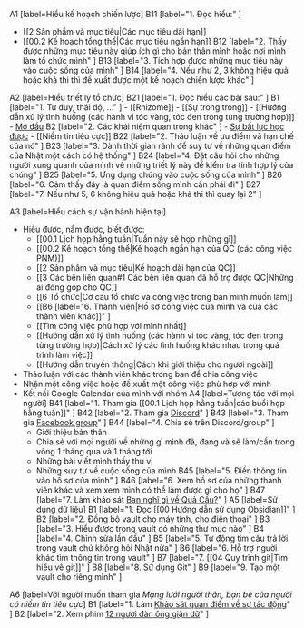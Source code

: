 A1 [label=Hiểu kế hoạch chiến lược] 
B11 [label="1. Đọc hiểu:" ]
- [[2 Sản phẩm và mục tiêu|Các mục tiêu dài hạn]]
- [[00.2 Kế hoạch tổng thể|Các mục tiêu ngắn hạn]]
B12 [label="2. Thấy được những mục tiêu này giúp ích gì cho bản thân mình hoặc nơi mình làm tổ chức mình" ]
B13 [label="3. Tích hợp được những mục tiêu này vào cuộc sống của mình" ]
B14 [label="4. Nếu như 2, 3 không hiệu quả hoặc khả thi thì đề xuất được một kế hoạch chiến lược khác" ]

A2 [label=Hiểu triết lý tổ chức] 
B21 [label="1. Đọc hiểu các bài sau:" ]
	B1 [label="1. Tư duy, thái độ, ..." ]
		- [[Rhizome]]
		- [[Sự trong trong]]
		- [[Hướng dẫn xử lý tình huống (các hành vi tóc vàng, tóc đen trong từng trường hợp)]]
		- [Mở đầu](https://xn--qucu-hr5aza.cc/mo-dau/?utm_source=Obsidian+Qu%E1%BA%A3+C%E1%BA%A7u+%C2%BB+B%E1%BA%A3n+%C4%91%E1%BB%93+trong+QC&utm_medium=M%E1%BB%9F+%C4%91%E1%BA%A7u&utm_campaign=Giai+%C4%91o%E1%BA%A1n+1)
	B2 [label="2. Các khái niệm quan trọng khác" ]
		- [Sự bất lực học được](https://xn--qucu-hr5aza.cc/su-bat-luc-hoc-duoc/?utm_source=Obsidian+Qu%E1%BA%A3+C%E1%BA%A7u+%C2%BB+B%E1%BA%A3n+%C4%91%E1%BB%93+trong+QC&utm_medium=S%E1%BB%B1+b%E1%BA%A5t+l%E1%BB%B1c+h%E1%BB%8Dc+%C4%91%C6%B0%E1%BB%A3c+l%C3%A0+g%C3%AC%3F&utm_campaign=Giai+%C4%91o%E1%BA%A1n+1)
		- [[Niềm tin tiêu cực]] 
B22 [label="2. Thảo luận về ưu điểm và hạn chế của nó" ]
B23 [label="3. Dành thời gian rảnh để suy tư về những quan điểm của Nhật một cách có hệ thống" ]
B24 [label="4. Đặt câu hỏi cho những người xung quanh của mình về những triết lý này để kiểm tra tính hợp lý của chúng" ]
B25 [label="5. Ứng dụng chúng vào cuộc sống của mình" ]
B26 [label="6. Cảm thấy đây là quan điểm sống mình cần phải đi" ]
B27 [label="7. Nếu như 5, 6 không hiệu quả hoặc khả thi thì quay lại 2" ]

A3 [label=Hiểu cách sự vận hành hiện tại] 
- Hiểu được, nắm được, biết được:
	- [[00.1 Lịch họp hằng tuần|Tuần này sẽ họp những gì]]
	- [[00.2 Kế hoạch tổng thể|Kế hoạch ngắn hạn của QC (các công việc PNM)]]
	- [[2 Sản phẩm và mục tiêu|Kế hoạch dài hạn của QC]]
	- [[3 Các bên liên quan#1 Các bên liên quan đã hỗ trợ được QC|Những ai đóng góp cho QC]]
	- [[6 Tổ chức|Cơ cấu tổ chức và công việc trong ban mình muốn làm]] 
	- [[B6 [label="6. Thành viên|Hồ sơ công việc của mình và của các thành viên khác]]" ]
	- [[Tìm công việc phù hợp với mình nhất]]
	- [[Hướng dẫn xử lý tình huống (các hành vi tóc vàng, tóc đen trong từng trường hợp)|Cách xử lý các tình huống khác nhau trong quá trình làm việc]]
	- [[Hướng dẫn truyền thông|Cách khi giới thiệu cho người ngoài]] 
- Thảo luận với các thành viên khác trong ban để chia công việc
- Nhận một công việc hoặc đề xuất một công việc phù hợp với mình
- Kết nối Google Calendar của mình với nhóm
A4 [label=Tương tác với mọi người] 
B41 [label="1. Tham gia [[00.1 Lịch họp hằng tuần|các buổi họp hằng tuần]]" ]
B42 [label="2. Tham gia [Discord](https://discord.gg/jWTk4EHFK2)" ]
B43 [label="3. Tham gia [Facebook group](https://www.facebook.com/groups/thaydoiniemtintieucuc/)" ]
B44 [label="4. Chia sẻ trên Discord/group" ]
	- Giới thiệu bản thân
	- Chia sẻ với mọi người về những gì mình đã, đang và sẽ làm/cần trong vòng 1 tháng qua và 1 tháng tới
	- Những bài viết mình thấy thú vị
	- Những suy tư về cuộc sống của mình
B45 [label="5. Điền thông tin vào hồ sơ của mình" ]
B46 [label="6. Xem hồ sơ của những thành viên khác và xem xem mình có thể làm được gì cho họ" ]
B47 [label="7. Làm khảo sát [Bạn nghĩ gì về Quả Cầu?](https://quảcầu.cc/ban-nghi-gi-ve-qua-cau/?utm_source=Obsidian+Qu%E1%BA%A3+C%E1%BA%A7u+%C2%BB+B%E1%BA%A3n+%C4%91%E1%BB%93+trong+QC&utm_medium=B%E1%BA%A1n+ngh%C4%A9+g%C3%AC+v%E1%BB%81+Qu%E1%BA%A3+C%E1%BA%A7u%3F&utm_campaign=Giai+%C4%91o%E1%BA%A1n+1)" ]
A5 [label=Sử dụng dữ liệu] 
B1 [label="1. Đọc [[00 Hướng dẫn sử dụng Obsidian]]" ]
B2 [label="2. Đồng bộ vault cho máy tính, cho điện thoại" ]
B3 [label="3. Hiểu được trong vault có những thư mục nào" ]
B4 [label="4. Chỉnh sửa lần đầu" ]
B5 [label="5. Tự động tìm câu trả lời trong vault chứ không hỏi Nhật nữa" ]
B6 [label="6. Hỗ trợ người khác tìm thông tin trong vault" ]
B7 [label="7. [[04 Quy trình git|Tìm hiểu về git]]" ]
B8 [label="8. Sử dụng Git" ]
B9 [label="9. Tạo một vault cho riêng mình" ]

A6 [label=Với người muốn tham gia *Mạng lưới người thân, bạn bè của người có niềm tin tiêu cực*] 
B1 [label="1. Làm [Khảo sát quan điểm về sự tác động](https://xn--qucu-hr5aza.cc/khao-sat-quan-diem-ve-su-tac-dong/?utm_source=Obsidian+Qu%E1%BA%A3+C%E1%BA%A7u+%C2%BB+B%E1%BA%A3n+%C4%91%E1%BB%93+trong+QC&utm_medium=Kh%E1%BA%A3o+s%C3%A1t+quan+%C4%91i%E1%BB%83m+v%E1%BB%81+s%E1%BB%B1+t%C3%A1c+%C4%91%E1%BB%99ng&utm_campaign=Giai+%C4%91o%E1%BA%A1n+1)" ]
B2 [label="2. Xem phim [12 người đàn ông giận dữ](https://phimnhua.com/xem-phim/12-nguoi-dan-ong-gian-du-12-angry-men-1957/)" ]